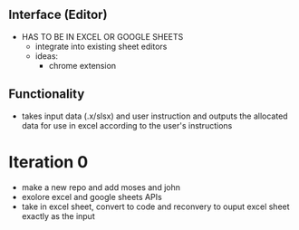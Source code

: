 ## Interface (Editor)
- HAS TO BE IN EXCEL OR GOOGLE SHEETS
  - integrate into existing sheet editors
  - ideas:
    - chrome extension

## Functionality
- takes input data (.x/slsx) and user instruction and outputs the allocated data for use in excel according to the user's instructions

# Iteration 0
- make a new repo and add moses and john
- exolore excel and google sheets APIs
- take in excel sheet, convert to code and reconvery to ouput excel sheet exactly as the input
